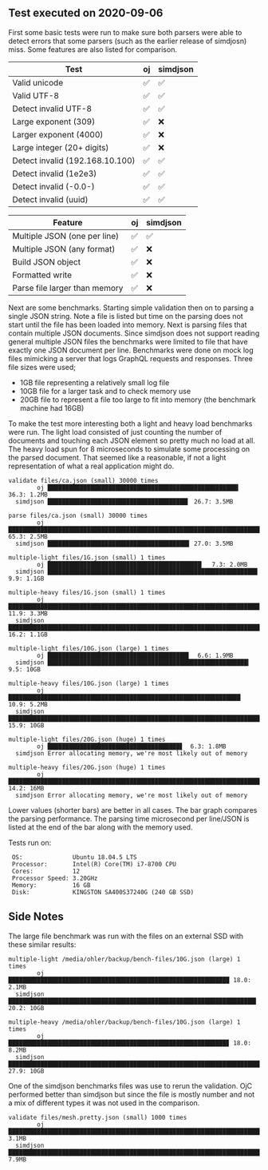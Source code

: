 ## Test executed on 2020-09-06

First some basic tests were run to make sure both parsers were able to
detect errors that some parsers (such as the earlier release of
simdjosn) miss. Some features are also listed for comparison.

| Test                             | oj         | simdjson   |
| -------------------------------- | ---------- | ---------- |
| Valid unicode                    |     ✅     |     ✅     |
| Valid UTF-8                      |     ✅     |     ✅     |
| Detect invalid UTF-8             |     ✅     |     ✅     |
| Large exponent (309)             |     ✅     |     ❌     |
| Larger exponent (4000)           |     ✅     |     ❌     |
| Large integer (20+ digits)       |     ✅     |     ❌     |
| Detect invalid (192.168.10.100)  |     ✅     |     ✅     |
| Detect invalid (1e2e3)           |     ✅     |     ✅     |
| Detect invalid (-0.0-)           |     ✅     |     ✅     |
| Detect invalid (uuid)            |     ✅     |     ✅     |

| Feature                          | oj         | simdjson   |
| -------------------------------- | ---------- | ---------- |
| Multiple JSON (one per line)     |     ✅     |     ✅     |
| Multiple JSON (any format)       |     ✅     |     ❌     |
| Build JSON object                |     ✅     |     ❌     |
| Formatted write                  |     ✅     |     ❌     |
| Parse file larger than memory    |     ✅     |     ❌     |


Next are some benchmarks. Starting simple validation then on to
parsing a single JSON string. Note a file is listed but time on the
parsing does not start until the file has been loaded into
memory. Next is parsing files that contain multiple JSON
documents. Since simdjson does not support reading general multiple
JSON files the benchmarks were limited to file that have exactly one
JSON document per line. Benchmarks were done on mock log files
mimicking a server that logs GraphQL requests and responses. Three file sizes were used;

 - 1GB file representing a relatively small log file
 - 10GB file for a larger task and to check memory use
 - 20GB file to represent a file too large to fit into memory (the benchmark machine had 16GB)

To make the test more interesting both a light and heavy load
benchmarks were run. The light load consisted of just counting the
number of documents and touching each JSON element so pretty much no
load at all. The heavy load spun for 8 microseconds to simulate some
processing on the parsed document. That seemed like a reasonable, if
not a light representation of what a real application might do.

```
validate files/ca.json (small) 30000 times
        oj █████████████████████████████████████████████████████▍ 36.3: 1.2MB
  simdjson ███████████████████████████████████████▎ 26.7: 3.5MB

parse files/ca.json (small) 30000 times
        oj ████████████████████████████████████████████████████████████████████████████████████████████████ 65.3: 2.5MB
  simdjson ███████████████████████████████████████▋ 27.0: 3.5MB

multiple-light files/1G.json (small) 1 times
        oj ███████████████████████████████████████████▏  7.3: 2.0MB
  simdjson ██████████████████████████████████████████████████████████▊  9.9: 1.1GB

multiple-heavy files/1G.json (small) 1 times
        oj ██████████████████████████████████████████████████████████████████████▍ 11.9: 3.3MB
  simdjson ████████████████████████████████████████████████████████████████████████████████████████████████ 16.2: 1.1GB

multiple-light files/10G.json (large) 1 times
        oj ███████████████████████████████████████▌  6.6: 1.9MB
  simdjson ████████████████████████████████████████████████████████▎  9.5: 10GB

multiple-heavy files/10G.json (large) 1 times
        oj █████████████████████████████████████████████████████████████████ 10.9: 5.2MB
  simdjson ██████████████████████████████████████████████████████████████████████████████████████████████▍ 15.9: 10GB

multiple-light files/20G.json (huge) 1 times
        oj █████████████████████████████████████▋  6.3: 1.8MB
  simdjson Error allocating memory, we're most likely out of memory

multiple-heavy files/20G.json (huge) 1 times
        oj ████████████████████████████████████████████████████████████████████████████████████▌ 14.2: 16MB
  simdjson Error allocating memory, we're most likely out of memory
```

 Lower values (shorter bars) are better in all cases. The bar graph
 compares the parsing performance. The parsing time microsecond per
 line/JSON is listed at the end of the bar along with the memory used.

Tests run on:
```
 OS:              Ubuntu 18.04.5 LTS
 Processor:       Intel(R) Core(TM) i7-8700 CPU
 Cores:           12
 Processor Speed: 3.20GHz
 Memory:          16 GB
 Disk:            KINGSTON SA400S37240G (240 GB SSD)
```

## Side Notes

The large file benchmark was run with the files on an external SSD
with these similar results:

```
multiple-light /media/ohler/backup/bench-files/10G.json (large) 1 times
        oj █████████████████████████████████████████████████████████████▉ 18.0: 2.1MB
  simdjson █████████████████████████████████████████████████████████████████████▍ 20.2: 10GB

multiple-heavy /media/ohler/backup/bench-files/10G.json (large) 1 times
        oj █████████████████████████████████████████████████████████████▊ 18.0: 8.2MB
  simdjson ████████████████████████████████████████████████████████████████████████████████████████████████ 27.9: 10GB
```

One of the simdjson benchmarks files was use to rerun the
validation. OjC performed better than simdjson but since the file is
mostly number and not a mix of different types it was not used in the
comparison.

```
validate files/mesh.pretty.json (small) 1000 times
        oj ███████████████████████████████████████████████████████████████████████████████████████████▌1024.4: 3.1MB
  simdjson ████████████████████████████████████████████████████████████████████████████████████████████████1074.7: 7.9MB
```
